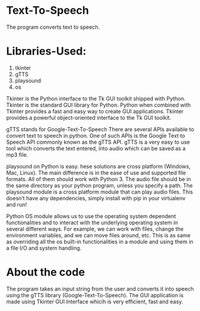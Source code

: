 # Text-To-Speech
The program converts text to speech.

# Libraries-Used:
1. tkinter
2. gTTS
3. playsound
4. os

Tkinter is the Python interface to the Tk GUI toolkit shipped with Python.
Tkinter is the standard GUI library for Python. Python when combined with Tkinter provides a fast and easy way to create GUI applications. Tkinter provides a powerful object-oriented interface to the Tk GUI toolkit.

gTTS stands for Google-Text-To-Speech
There are several APIs available to convert text to speech in python. One of such APIs is the Google Text to Speech API commonly known as the gTTS API. gTTS is a very easy to use tool which converts the text entered, into audio which can be saved as a mp3 file.

playsound on Python is easy. hese solutions are cross platform (Windows, Mac, Linux).
The main difference is in the ease of use and supported file formats. All of them should work with Python 3. The audio file should be in the same directory as your python program, unless you specify a path.
The playsound module is a cross platform module that can play audio files. This doesn’t have any dependencies, simply install with pip in your virtualenv and run!

Python OS module allows us to use the operating system dependent functionalities and to interact with the underlying operating system in several different ways. For example, we can work with files, change the environment variables, and we can move files around, etc. This is as same as overriding all the os built-in functionalities in a module and using them in a file I/O and system handling.


# About the code

The program takes an input string from the user and converts it into speech using the gTTS library (Google-Text-To-Speech). The GUI application is made using Tkinter GUI Interface whicih is very efficient, fast and easy.
